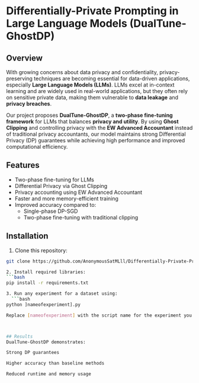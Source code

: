 # Differentially-Private Prompting in Large Language Models (DualTune-GhostDP)

## Overview
With growing concerns about data privacy and confidentiality, privacy-preserving techniques are becoming essential for data-driven applications, especially **Large Language Models (LLMs)**. LLMs excel at in-context learning and are widely used in real-world applications, but they often rely on sensitive private data, making them vulnerable to **data leakage** and **privacy breaches**.

Our project proposes **DualTune-GhostDP**, a **two-phase fine-tuning framework** for LLMs that balances **privacy and utility**. By using **Ghost Clipping** and controlling privacy with the **EW Advanced Accountant** instead of traditional privacy accountants, our model maintains strong Differential Privacy (DP) guarantees while achieving high performance and improved computational efficiency.

## Features
- Two-phase fine-tuning for LLMs  
- Differential Privacy via Ghost Clipping  
- Privacy accounting using EW Advanced Accountant  
- Faster and more memory-efficient training  
- Improved accuracy compared to:  
  - Single-phase DP-SGD  
  - Two-phase fine-tuning with traditional clipping  

## Installation
1. Clone this repository:  
```bash
git clone https://github.com/AnonymousSatMLll/Differentially-Private-Prompting-in-Large-Language-Models.git

2. Install required libraries:
```bash
pip install -r requirements.txt

3. Run any experiment for a dataset using:
  ```bash
python ]nameofexperiment].py

Replace [nameofexperiment] with the script name for the experiment you want to run.



## Results
DualTune-GhostDP demonstrates:

Strong DP guarantees

Higher accuracy than baseline methods

Reduced runtime and memory usage
